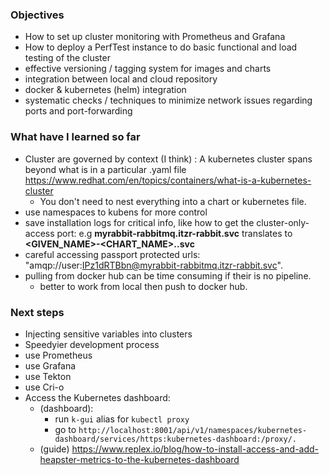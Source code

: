 ### Objectives

- How to set up cluster monitoring with Prometheus and Grafana
- How to deploy a PerfTest instance to do basic functional and load testing of the cluster
- effective versioning / tagging system for images and charts
- integration between local and cloud repository
- docker & kubernetes (helm) integration
- systematic checks / techniques to minimize network issues regarding ports and port-forwarding 

### What have I learned so far

- Cluster are governed by context (I think) : A kubernetes cluster spans beyond what is in a particular .yaml file
https://www.redhat.com/en/topics/containers/what-is-a-kubernetes-cluster
    - You don't need to nest everything into a chart or kubernetes file.
- use namespaces to kubens for more control
- save installation logs for critical info, like how to get the cluster-only-access port:
    e.g **myrabbit-rabbitmq.itzr-rabbit.svc** translates to **<GIVEN_NAME>-<CHART_NAME>.<NAMESPACE>.svc**
- careful accessing passport protected urls: "amqp://user:IPz1dRTBbn@myrabbit-rabbitmq.itzr-rabbit.svc". 
- pulling from docker hub can be time consuming if their is no pipeline. 
    - better to work from local then push to docker hub.

### Next steps

- Injecting sensitive variables into clusters
- Speedyier development process
- use Prometheus
- use Grafana
- use Tekton
- use Cri-o
- Access the Kubernetes dashboard: 
    - (dashboard): 
        - run `k-gui` alias for `kubectl proxy`
        - go to `http://localhost:8001/api/v1/namespaces/kubernetes-dashboard/services/https:kubernetes-dashboard:/proxy/.`
    - (guide) https://www.replex.io/blog/how-to-install-access-and-add-heapster-metrics-to-the-kubernetes-dashboard

